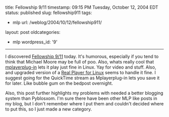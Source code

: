title: Fellowship 9/11
timestamp: 09:15 PM Tuesday, October 12, 2004 EDT
status: published
slug: fellowship911
tags:
- mlp
url: /weblog/2004/10/12/fellowship911/

layout: post
oldcategories:
- mlp
wordpress_id: '9'

---

I discovered [Fellowship 9/11](http://www.fellowship911.com/) today.
It's humorous, especially if you tend to think that Michael Moore may be full
of poo.  Also, whats really cool that [mplayerplug-in](http://mplayerplug-in.sourceforge.net/) lets it play just fine in Linux.  Yay for video
and stuff.  Also, and upgraded version of a [Real Player for Linux](http://www.real.com/linux/) seems to handle it fine.  I suggest going for the
QuickTime stream as Mplayerplug-in lets you save it for later.  Like bubble
gum on the bedpost overnight.






Also, this post further highlights my problems with needed a better blogging
system than Pyblosxom.  I'm sure there have been other MLP like posts in my
blog, but I don't remember where I put them and couldn't decided where to
put this, so I just made a new category.

